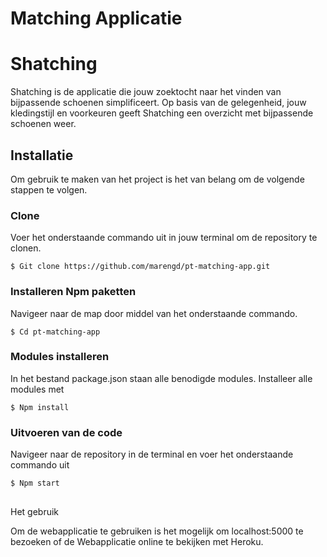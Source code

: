 # Matching Applicatie







# Shatching

Shatching is de applicatie die jouw zoektocht naar het vinden van bijpassende schoenen simplificeert. Op basis van de gelegenheid, jouw kledingstijl en voorkeuren geeft Shatching een overzicht met bijpassende schoenen weer. 



## Installatie
Om gebruik te maken van het project is het van belang om de volgende stappen te volgen. 



### Clone 
Voer het onderstaande commando uit in jouw terminal om de repository te clonen.
```
$ Git clone https://github.com/marengd/pt-matching-app.git
```


### Installeren Npm paketten
Navigeer naar de map door middel van het onderstaande commando.
```
$ Cd pt-matching-app
```



### Modules installeren
In het bestand package.json staan alle benodigde modules. Installeer alle modules met
```
$ Npm install
```



### Uitvoeren van de code
Navigeer naar de repository in de terminal en voer het onderstaande commando uit
```
$ Npm start
```

##
Het gebruik

Om de webapplicatie te gebruiken is het mogelijk om localhost:5000 te bezoeken of de Webapplicatie online te bekijken met Heroku.
